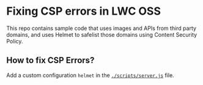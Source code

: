 # Fixing CSP errors in LWC OSS

This repo contains sample code that uses images and APIs from third party domains, and uses Helmet to safelist those domains using Content Security Policy. 

## How to fix CSP Errors?

Add a custom configuration `helmet` in the [`./scripts/server.js`](./scripts/server.js) file.
